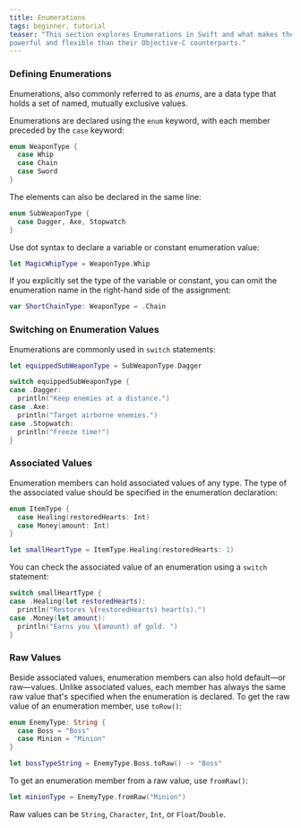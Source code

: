 ```yaml
---
title: Enumerations
tags: beginner, tutorial
teaser: "This section explores Enumerations in Swift and what makes them more
powerful and flexible than their Objective-C counterparts."
---
```


### Defining Enumerations

Enumerations, also commonly referred to as *enums*, are a data type that holds a set of named, mutually exclusive values.

Enumerations are declared using the `enum` keyword, with each member preceded by the `case` keyword:

~~~swift
enum WeaponType {
  case Whip
  case Chain
  case Sword
}
~~~

The elements can also be declared in the same line:

~~~swift
enum SubWeaponType {
  case Dagger, Axe, Stopwatch
}
~~~

Use dot syntax to declare a variable or constant enumeration value:

~~~swift
let MagicWhipType = WeaponType.Whip
~~~

If you explicitly set the type of the variable or constant, you can omit the enumeration name in the right-hand side of the assignment:

~~~swift
var ShortChainType: WeaponType = .Chain
~~~

### Switching on Enumeration Values

Enumerations are commonly used in `switch` statements:

~~~swift
let equippedSubWeaponType = SubWeaponType.Dagger

switch equippedSubWeaponType {
case .Dagger:
  println("Keep enemies at a distance.")
case .Axe:
  println("Target airborne enemies.")
case .Stopwatch:
  println("Freeze time!")
}
~~~

### Associated Values

Enumeration members can hold associated values of any type. The type of the associated value should be specified in the enumeration declaration:

~~~swift
enum ItemType {
  case Healing(restoredHearts: Int)
  case Money(amount: Int)
}

let smallHeartType = ItemType.Healing(restoredHearts: 1)
~~~

You can check the associated value of an enumeration using a `switch` statement:

~~~swift
switch smallHeartType {
case .Healing(let restoredHearts):
  println("Restores \(restoredHearts) heart(s).")
case .Money(let amount):
  println("Earns you \(amount) of gold. ")
}
~~~

### Raw Values

Beside associated values, enumeration members can also hold default—or
raw—values. Unlike associated values, each member has always the same raw value
that's specified when the enumeration is declared. To get the raw value of an
enumeration member, use `toRow()`:

~~~swift
enum EnemyType: String {
  case Boss = "Boss"
  case Minion = "Minion"
}

let bossTypeString = EnemyType.Boss.toRaw() -> "Boss"
~~~

To get an enumeration member from a raw value, use `fromRaw()`:

~~~swift
let minionType = EnemyType.fromRaw("Minion")
~~~

Raw values can be `String`, `Character`, `Int`, or `Float`/`Double`.

